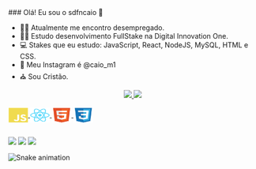 <div>
### Olá! Eu sou o sdfncaio 👋

- 👨‍🔧 Atualmente me encontro desempregado.
- 👨‍🎓 Estudo desenvolvimento FullStake na Digital Innovation One.
- 💻 Stakes que eu estudo: JavaScript, React, NodeJS, MySQL, HTML e CSS.
- 📱 Meu Instagram é @caio_m1
- ⛪ Sou Cristão.
  
 </div>

 <!---
 GitHub stats 
 -->
  
<div align="center">
  <a href="https://github.com/sdfncaio">
  <img height="180em" src="https://github-readme-stats.vercel.app/api?username=sdfncaio&show_icons=true&theme=jolly&include_all_commits=true&count_private=true"/>
  <img height="180em" src="https://github-readme-stats.vercel.app/api/top-langs/?username=sdfncaio&layout=compact&langs_count=7&theme=jolly"/>
    
</div>
  
 <!---
 Skills
 -->
      

  <div style="display: inline_block"><br>
  <img align="center" alt="Rafa-Js" height="30" width="40" src="https://raw.githubusercontent.com/devicons/devicon/master/icons/javascript/javascript-plain.svg">
  <img align="center" alt="Rafa-React" height="30" width="40" src="https://raw.githubusercontent.com/devicons/devicon/master/icons/react/react-original.svg">
  <img align="center" alt="Rafa-HTML" height="30" width="40" src="https://raw.githubusercontent.com/devicons/devicon/master/icons/html5/html5-original.svg">
  <img align="center" alt="Rafa-CSS" height="30" width="40" src="https://raw.githubusercontent.com/devicons/devicon/master/icons/css3/css3-original.svg">
</div>
  
  ##
  
 <!---
  Redes Socias 
    -->
  <div>
  <a href="https://instagram.com/caio_m1" target="_blank"><img src="https://img.shields.io/badge/-Instagram-%23E4405F?style=for-the-badge&logo=instagram&logoColor=white" target="_blank"></a>
   <a href="https://www.linkedin.com/in/caio-martins-33ba641b4/" target="_blank"><img src="https://img.shields.io/badge/-LinkedIn-%230077B5?style=for-the-badge&logo=linkedin&logoColor=white" target="_blank"></a> 
    <a href = "mailto:sdfncaio6@gmail.com"><img src="https://img.shields.io/badge/-Gmail-%23333?style=for-the-badge&logo=gmail&logoColor=white" target="_blank"></a>
   </div>
  
 ![Snake animation](https://github.com/sdfncaio/sdfncaio/blob/output/github-contribution-grid-snake.svg)
